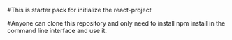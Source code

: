 #This is starter pack for initialize the react-project

#Anyone can clone this repository and only need to install npm install in the command line interface and use it.
